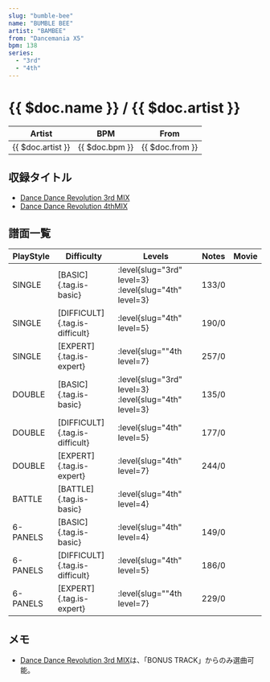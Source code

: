 ```yaml
---
slug: "bumble-bee"
name: "BUMBLE BEE"
artist: "BAMBEE"
from: "Dancemania X5"
bpm: 138
series:
  - "3rd"
  - "4th"
---
```


# {{ $doc.name }} / {{ $doc.artist }}

|Artist|BPM|From|
|------|---|----|
|{{ $doc.artist }}|{{ $doc.bpm }}|{{ $doc.from }}|

## 収録タイトル

- [Dance Dance Revolution 3rd MIX](/series/3rd/)
- [Dance Dance Revolution 4thMIX](/series/4th/)

## 譜面一覧

|PlayStyle|Difficulty|Levels|Notes|Movie|
|---------|----------|------|-----|-----|
|SINGLE|[BASIC]{.tag.is-basic}|:level{slug="3rd" level=3} :level{slug="4th" level=3}|133/0||
|SINGLE|[DIFFICULT]{.tag.is-difficult}|:level{slug="4th" level=5}|190/0||
|SINGLE|[EXPERT]{.tag.is-expert}|:level{slug=""4th level=7}|257/0||
|DOUBLE|[BASIC]{.tag.is-basic}|:level{slug="3rd" level=3} :level{slug="4th" level=3}|135/0||
|DOUBLE|[DIFFICULT]{.tag.is-difficult}|:level{slug="4th" level=5}|177/0||
|DOUBLE|[EXPERT]{.tag.is-expert}|:level{slug="4th" level=7}|244/0||
|BATTLE|[BATTLE]{.tag.is-basic}|:level{slug="4th" level=4}|||
|6-PANELS|[BASIC]{.tag.is-basic}|:level{slug="4th" level=4}|149/0||
|6-PANELS|[DIFFICULT]{.tag.is-difficult}|:level{slug="4th" level=5}|186/0||
|6-PANELS|[EXPERT]{.tag.is-expert}|:level{slug=""4th level=7}|229/0||

## メモ

- [Dance Dance Revolution 3rd MIX](/series/3rd/)は、「BONUS TRACK」からのみ選曲可能。
